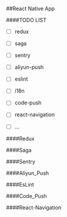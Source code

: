 ##React Native App

####TODO LIST
- [ ] redux
- [ ] saga
- [ ] sentry
- [ ] aliyun-push
- [ ] eslint
- [ ] i18n
- [ ] code-push
- [ ] react-navigation
- [ ] ...


####Redux

####Saga

####Sentry

####Aliyun_Push

####EsLint

####Code_Push

####React-Navigation

